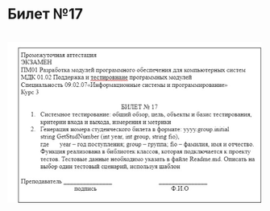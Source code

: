 Билет №17
=====================
![Билет17](https://github.com/Ryuunooo/Ekzamen01.02/blob/main/img/bilet.jpeg)
=====================

